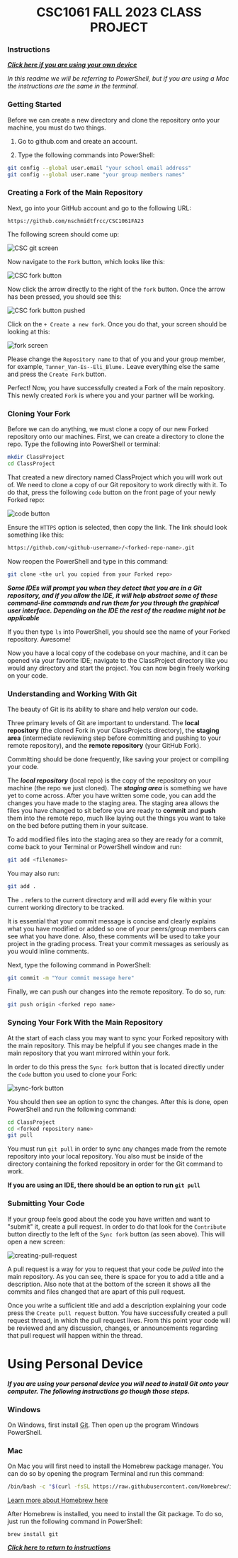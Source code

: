 <div align="center">

# CSC1061 FALL 2023 CLASS PROJECT

</div>

### Instructions

[***Click here if you are using your own device***](https://github.com/vanestw/Tanner_Van-Es--Eli_Blume/tree/main#using-personal-device)

*In this readme we will be referring to PowerShell, but if you are using a Mac the instructions are the same in the terminal.*

### Getting Started

Before we can create a new directory and clone the repository onto your machine, you must do two things.

1. Go to github.com and create an account.

2. Type the following commands into PowerShell:

```bash
git config --global user.email "your school email address"
git config --global user.name "your group members names"
```

### Creating a Fork of the Main Repository

Next, go into your GitHub account and go to the following URL:

```
https://github.com/nschmidtfrcc/CSC1061FA23
```

The following screen should come up:

![CSC git screen](./.assets/csc1061-git-full-window.png)

Now navigate to the `Fork` button, which looks like this:

![CSC fork button](./.assets/csc-git-fork-button.png)

Now click the arrow directly to the right of the `fork` button. Once the arrow has been pressed, you should see this:

![CSC fork button pushed](./.assets/csc-fork-button-pressed.png)

Click on the `+ Create a new fork`. Once you do that, your screen should be looking at this:

![fork screen](./.assets/fork-screen.png)

Please change the `Repository name` to that of you and your group member, for example, `Tanner_Van-Es--Eli_Blume.` Leave everything else the same and press the `Create Fork` button.

Perfect! Now, you have successfully created a Fork of the main repository. This newly created `Fork` is where you and your partner will be working.

### Cloning Your Fork

Before we can do anything, we must clone a copy of our new Forked repository onto our machines. First, we can create a directory to clone the repo. Type the following into PowerShell or terminal:

```bash
mkdir ClassProject
cd ClassProject
```

That created a new directory named ClassProject which you will work out of. We need to clone a copy of our Git repository to work directly with it. To do that, press the following `code` button on the front page of your newly Forked repo:

![code button](./.assets/code-button-clone.png)

Ensure the `HTTPS` option is selected, then copy the link. The link should look something like this: 

```bash
https://github.com/<github-username>/<forked-repo-name>.git
```

Now reopen the PowerShell and type in this command:

```bash
git clone <the url you copied from your Forked repo>
```

***Some IDEs will prompt you when they detect that you are in a Git repository, and if you allow the IDE, it will help abstract some of these command-line commands and run them for you through the graphical user interface. Depending on the IDE the rest of the readme might not be applicable***

If you then type `ls` into PowerShell, you should see the name of your Forked repository. Awesome!

Now you have a local copy of the codebase on your machine, and it can be opened via your favorite IDE; navigate to the ClassProject directory like you would any directory and start the project. You can now begin freely working on your code.

### Understanding and Working With Git

The beauty of Git is its ability to share and help *version* our code.

Three primary levels of Git are important to understand. The **local repository** (the cloned Fork in your ClassProjects directory), the **staging area** (intermediate reviewing step before committing and pushing to your remote repository), and the **remote repository** (your GitHub Fork).

Committing should be done frequently, like saving your project or compiling your code. 

The ***local repository*** (local repo)  is the copy of the repository on your machine (the repo we just cloned). The ***staging area*** is something we have yet to come across. After you have written some code, you can add the changes you have made to the staging area. The staging area allows the files you have changed to sit before you are ready to **commit** and **push** them into the remote repo, much like laying out the things you want to take on the bed before putting them in your suitcase. 

To add modified files into the staging area so they are ready for a commit, come back to your Terminal or PowerShell window and run:

```bash
git add <filenames>
```

You may also run:

```bash
git add .
```

The `.` refers to the current directory and will add every file within your current working directory to be tracked.

It is essential that your commit message is concise and clearly explains what you have modified or added so one of your peers/group members can see what you have done. Also, these comments will be used to take your project in the grading process. Treat your commit messages as seriously as you would inline comments.

Next, type the following command in PowerShell:

```bash
git commit -m "Your commit message here"
```

Finally, we can push our changes into the remote repository. To do so, run:

```bash
git push origin <forked repo name>
```

### Syncing Your Fork With the Main Repository

At the start of each class you may want to sync your Forked repository with the main repository. This may be helpful if you see changes made in the main repository that you want mirrored within your fork. 

In order to do this press the `Sync fork` button that is located directly under the `Code` button you used to clone your Fork:

![sync-fork button](./.assets/sync-fork-button.png)

You should then see an option to sync the changes. After this is done, open PowerShell and run the following command:

```bash
cd ClassProject
cd <forked repository name>
git pull
```

You must run `git pull` in order to sync any changes made from the remote repository into your local repository. You also must be inside of the directory containing the forked repository in order for the Git command to work.

**If you are using an IDE, there should be an option to run `git pull`**

### Submitting Your Code

If your group feels good about the code you have written and want to "submit" it, create a pull request. In order to do that look for the `Contribute` button directly to the left of the `Sync fork` button (as seen above). This will open a new screen:

![creating-pull-request](./.assets/creating-pull-request.png)

A pull request is a way for you to request that your code be *pulled* into the main repository. As you can see, there is space for you to add a title and a description. Also note that at the bottom of the screen it shows all the commits and files changed that are apart of this pull request.

Once you write a sufficient title and add a description explaining your code press the `Create pull request` button. You have successfully created a pull request thread, in which the pull request lives. From this point your code will be reviewed and any discussion, changes, or announcements regarding that pull request will happen within the thread.

# Using Personal Device

***If you are using your personal device you will need to install Git onto your computer. The following instructions go though those steps.***

### Windows

On Windows, first install [Git](https://git-scm.com/download/win). Then open up the program Windows PowerShell.

### Mac

On Mac you will first need to install the Homebrew package manager. You can do so by opening the program Terminal and run this command:

```bash
/bin/bash -c "$(curl -fsSL https://raw.githubusercontent.com/Homebrew/install/HEAD/install.sh)"
```

[Learn more about Homebrew here](https://brew.sh/)

After Homebrew is installed, you need to install the Git package. To do so, just run the following command in PowerShell:

```homebrew
brew install git
```

[***Click here to return to instructions***](https://github.com/vanestw/Tanner_Van-Es--Eli_Blume/tree/main#instructions)
